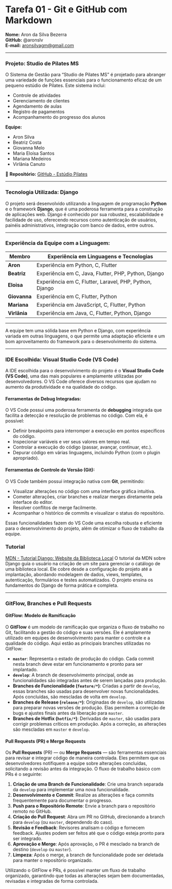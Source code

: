 # Tarefa 01 - Git e GitHub com Markdown

**Nome:** Aron da Silva Bezerra  
**GitHub:** @aronslv  
**E-mail:** aronsilvagm@gmail.com  

---

### **Projeto: Studio de Pilates MS**  
O Sistema de Gestão para “Studio de Pilates MS” é projetado para abranger uma variedade de funções essenciais para o funcionamento eficaz de um pequeno estúdio de Pilates. Este sistema inclui:  
- Controle de atividades  
- Gerenciamento de clientes  
- Agendamento de aulas  
- Registro de pagamentos  
- Acompanhamento do progresso dos alunos  

**Equipe:**  
- Aron Silva  
- Beatriz Costa  
- Giovanna Melo  
- Maria Eloísa Santos  
- Mariana Medeiros  
- Virlânia Canuto  

🔗 **Repositório:** [GitHub - Estúdio Pilates](https://github.com/EL0ISA/estudio_pilates)

---

### **Tecnologia Utilizada: Django**  
O projeto será desenvolvido utilizando a linguagem de programação **Python** e o framework **Django**, que é uma poderosa ferramenta para a construção de aplicações web. Django é conhecido por sua robustez, escalabilidade e facilidade de uso, oferecendo recursos como autenticação de usuários, painéis administrativos, integração com banco de dados, entre outros. 

---

### **Experiência da Equipe com a Linguagem:**

| Membro    | Experiência em Linguagens e Tecnologias                      |
|-----------|--------------------------------------------------------------|
| **Aron**  | Experiência em Python, C, Flutter                            |
| **Beatriz**| Experiência em C, Java, Flutter, PHP, Python, Django        |
| **Eloisa** | Experiência em C, Flutter, Laravel, PHP, Python, Django     |
| **Giovanna** | Experiência em C, Flutter, Python                         |
| **Mariana** | Experiência em JavaScript, C, Flutter, Python              |
| **Virlânia** | Experiência em Java, C, Flutter, Python, Django           |

---

A equipe tem uma sólida base em Python e Django, com experiência variada em outras linguagens, o que permite uma adaptação eficiente e um bom aproveitamento do framework para o desenvolvimento do sistema.

---

### **IDE Escolhida: Visual Studio Code (VS Code)**  
A IDE escolhida para o desenvolvimento do projeto é o **Visual Studio Code (VS Code)**, uma das mais populares e amplamente utilizadas por desenvolvedores. O VS Code oferece diversos recursos que ajudam no aumento da produtividade e na qualidade do código.

#### **Ferramentas de Debug Integradas:**
O VS Code possui uma poderosa ferramenta de **debugging** integrada que facilita a detecção e resolução de problemas no código. Com ela, é possível:
- Definir breakpoints para interromper a execução em pontos específicos do código.
- Inspecionar variáveis e ver seus valores em tempo real.
- Controlar a execução do código (passar, avançar, continuar, etc.).
- Depurar código em várias linguagens, incluindo Python (com o plugin apropriado).
  
#### **Ferramentas de Controle de Versão (Git):**
O VS Code também possui integração nativa com **Git**, permitindo:
- Visualizar alterações no código com uma interface gráfica intuitiva.
- Cometer alterações, criar branches e realizar merges diretamente pela interface do editor.
- Resolver conflitos de merge facilmente.
- Acompanhar o histórico de commits e visualizar o status do repositório.
  
Essas funcionalidades fazem do VS Code uma escolha robusta e eficiente para o desenvolvimento do projeto, além de otimizar o fluxo de trabalho da equipe.

### Tutorial

[MDN - Tutorial Django: Website da Biblioteca Local](https://developer.mozilla.org/pt-BR/docs/Learn_web_development/Extensions/Server-side/Django/Tutorial_local_library_website)
 O tutorial da MDN sobre Django guia o usuário na criação de um site para gerenciar o catálogo de uma biblioteca local. Ele cobre desde a configuração do projeto até a implantação, abordando modelagem de dados, views, templates, autenticação, formulários e testes automatizados. O projeto ensina os fundamentos do Django de forma prática e completa.

---

### **GitFlow, Branches e Pull Requests**

#### **GitFlow: Modelo de Ramificação**
O **GitFlow** é um modelo de ramificação que organiza o fluxo de trabalho no Git, facilitando a gestão do código e suas versões. Ele é amplamente utilizado em equipes de desenvolvimento para manter o controle e a qualidade do código. Aqui estão as principais branches utilizadas no GitFlow:

- **`master`**: Representa o estado de produção do código. Cada commit nesta branch deve estar em funcionamento e pronto para ser implantado.
- **`develop`**: A branch de desenvolvimento principal, onde as funcionalidades são integradas antes de serem lançadas para produção.
- **Branches de Funcionalidade (`feature/*`)**: Criadas a partir de `develop`, essas branches são usadas para desenvolver novas funcionalidades. Após concluídas, são mescladas de volta em `develop`.
- **Branches de Release (`release/*`)**: Originadas de `develop`, são utilizadas para preparar novas versões de produção. Elas permitem a correção de bugs e ajustes finais antes da liberação para `master`.
- **Branches de Hotfix (`hotfix/*`)**: Derivadas de `master`, são usadas para corrigir problemas críticos em produção. Após a correção, as alterações são mescladas em `master` e `develop`.

#### **Pull Requests (PR) e Merge Requests**
Os **Pull Requests** (PR) — ou **Merge Requests** — são ferramentas essenciais para revisar e integrar código de maneira controlada. Eles permitem que os desenvolvedores notifiquem a equipe sobre alterações concluídas, solicitando a revisão antes da integração. O fluxo de trabalho básico com PRs é o seguinte:

1. **Criação de uma Branch de Funcionalidade**: Crie uma branch separada da `develop` para implementar uma nova funcionalidade.
2. **Desenvolvimento e Commit**: Realize as alterações e faça commits frequentemente para documentar o progresso.
3. **Push para o Repositório Remoto**: Envie a branch para o repositório remoto no GitHub.
4. **Criação do Pull Request**: Abra um PR no GitHub, direcionando a branch para `develop` (ou `master`, dependendo do caso).
5. **Revisão e Feedback**: Revisores analisam o código e fornecem feedback. Ajustes podem ser feitos até que o código esteja pronto para ser integrado.
6. **Aprovação e Merge**: Após aprovação, o PR é mesclado na branch de destino (`develop` ou `master`).
7. **Limpeza**: Após o merge, a branch de funcionalidade pode ser deletada para manter o repositório organizado.

Utilizando o GitFlow e PRs, é possível manter um fluxo de trabalho organizado, garantindo que todas as alterações sejam bem documentadas, revisadas e integradas de forma controlada.
